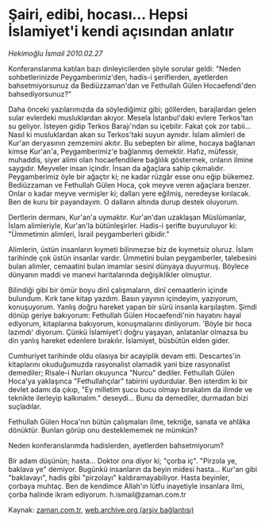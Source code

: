 # Şairi, edibi, hocası... Hepsi İslamiyet'i kendi açısından anlatır

*Hekimoğlu İsmail 2010.02.27*

<tr><td class="metin" colspan="2" style="padding-top: 20px; padding-left: 5px; ">Konferanslarıma katılan bazı dinleyicilerden şöyle sorular geldi: "Neden sohbetlerinizde Peygamberimiz'den, hadis-i şeriflerden, ayetlerden bahsetmiyorsunuz da Bediüzzaman'dan ve Fethullah Gülen Hocaefendi'den bahsediyorsunuz?"</td></tr><tr><td class="metin" colspan="2" style="padding-top: 20px; padding-left: 5px; "><p>Daha önceki yazılarımızda da söylediğimiz gibi; göllerden, barajlardan gelen sular evlerdeki musluklardan akıyor. Mesela İstanbul'daki evlere Terkos'tan su geliyor. İsteyen gidip Terkos Barajı'ndan su içebilir. Fakat çok zor tabii... Nasıl ki musluklardan akan su Terkos'taki suyun aynıdır. İslam alimleri de Kur'an deryasının zemzemini akıtır. Bu sebepten bir alime, hocaya bağlanan kimse Kur'an'a, Peygamberimiz'e bağlanmış demektir. Hafız, müfessir, muhaddis, siyer alimi olan hocaefendilere bağlılık göstermek, onların ilmine saygıdır. Meyveler insan içindir. İnsan da ağaçlara sahip çıkmalıdır. Peygamberimiz öyle bir ağaçtır ki; ne kadar rüzgâr esse onu eğip bükemez. Bediüzzaman ve Fethullah Gülen Hoca, çok meyve veren ağaçlara benzer. Onlar o kadar meyve vermişler ki; dalları yere eğilmiş, neredeyse kırılacak. Ben de kuru bir payandayım. O dalların altında durup destek oluyorum. 
<p>Dertlerin dermanı, Kur'an'a uymaktır. Kur'an'dan uzaklaşan Müslümanlar, İslam alimleriyle, Kur'an'la bütünleşirler. Hadis-i şerifte buyuruluyor ki: "Ümmetimin alimleri, İsrail peygamberleri gibidir."
<p>Alimlerin, üstün insanların kıymeti bilinmezse biz de kıymetsiz oluruz. İslam tarihinde çok üstün insanlar vardır. Ümmetini bulan peygamberler, talebesini bulan alimler, cemaatini bulan imamlar sesini dünyaya duyurmuş. Böylece dünyanın maddi ve manevi haritalarında değişiklikler olmuştur.
<p>Bilindiği gibi bir ömür boyu dinî çalışmaların, dinî cemaatlerin içinde bulundum. Kırk tane kitap yazdım. Basın yayının içindeyim, yazıyorum, konuşuyorum. Yanlış doğru hareket yapan bir sürü insanla karşılaştım. Şimdi dönüp geriye bakıyorum: Fethullah Gülen Hocaefendi'nin hayatını hayal ediyorum, kitaplarına bakıyorum, konuşmalarını dinliyorum. 'Böyle bir hoca lazımdı' diyorum. Çünkü İslamiyet'i doğru yaşayan, anlatanlar olmazsa bu din yanlış hareket edenlere bırakılır. İslamiyet, büsbütün elden gider.
<p>Cumhuriyet tarihinde oldu olasıya bir acayiplik devam etti. Descartes'in kitaplarını okuduğumuzda rasyonalist olamadık yani bize rasyonalist demediler; Risale-i Nurları okuyunca "Nurcu" dediler. Fethullah Gülen Hoca'ya yaklaşınca "Fethullahçılar" tabirini uydurdular. Ben isterdim ki bir devlet adamı da çıkıp, "Ey milletim şucu bucu olmayı bırakalım da ilimde ve teknikte ilerleyip kalkınalım." deseydi... Bunu da demediler, durmadan bizi suçladılar. 
<p>Fethullah Gülen Hoca'nın bütün çalışmaları ilme, tekniğe, sanata ve ahlâka dönüktür. Bunları görüp onu desteklememek ne mümkün?
<p>Neden konferanslarımda hadislerden, ayetlerden bahsetmiyorum?
<p>Bir adam düşünün; hasta... Doktor ona diyor ki; "çorba iç". "Pirzola ye, baklava ye" demiyor. Bugünkü insanların da beyin midesi hasta... Kur'an gibi "baklavayı", hadis gibi "pirzolayı" kaldıramayabiliyor. Hasta beyinler, çorbaya muhtaç. Ben de kendimce Allah'ın lütfu inayetiyle insanlara ilmi, çorba halinde ikram ediyorum. h.ismail@zaman.com.tr<br/></p></p></p></p></p></p></p></p></td></tr>

Kaynak: [zaman.com.tr](http://zaman.com.tr/yazar.do?yazino=956065), [web.archive.org (arşiv bağlantısı)](http://web.archive.org/web/20100511063749/http://www.zaman.com.tr:80/yazar.do?yazino=956065)
